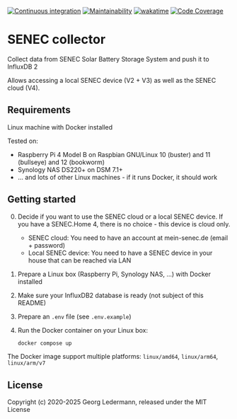 [![Continuous integration](https://github.com/solectrus/senec-collector/actions/workflows/push.yml/badge.svg)](https://github.com/solectrus/senec-collector/actions/workflows/push.yml)
[![Maintainability](https://qlty.sh/badges/a2bc59ed-322a-44cb-b655-1efd73ef5c55/maintainability.svg)](https://qlty.sh/gh/solectrus/projects/senec-collector)
[![wakatime](https://wakatime.com/badge/user/697af4f5-617a-446d-ba58-407e7f3e0243/project/e8426066-7e79-40d8-8d8b-583dd965720a.svg)](https://wakatime.com/badge/user/697af4f5-617a-446d-ba58-407e7f3e0243/project/e8426066-7e79-40d8-8d8b-583dd965720a)
[![Code Coverage](https://qlty.sh/badges/a2bc59ed-322a-44cb-b655-1efd73ef5c55/coverage.svg)](https://qlty.sh/gh/solectrus/projects/senec-collector)

# SENEC collector

Collect data from SENEC Solar Battery Storage System and push it to InfluxDB 2

Allows accessing a local SENEC device (V2 + V3) as well as the SENEC cloud (V4).

## Requirements

Linux machine with Docker installed

Tested on:

- Raspberry Pi 4 Model B on Raspbian GNU/Linux 10 (buster) and 11 (bullseye) and 12 (bookworm)
- Synology NAS DS220+ on DSM 7.1+
- ... and lots of other Linux machines - if it runs Docker, it should work

## Getting started

0. Decide if you want to use the SENEC cloud or a local SENEC device. If you have a SENEC.Home 4, there is no choice - this device is cloud only.

   - SENEC cloud: You need to have an account at mein-senec.de (email + password)
   - Local SENEC device: You need to have a SENEC device in your house that can be reached via LAN

1. Prepare a Linux box (Raspberry Pi, Synology NAS, ...) with Docker installed

2. Make sure your InfluxDB2 database is ready (not subject of this README)

3. Prepare an `.env` file (see `.env.example`)

4. Run the Docker container on your Linux box:

   ```bash
   docker compose up
   ```

The Docker image support multiple platforms: `linux/amd64`, `linux/arm64`, `linux/arm/v7`

## License

Copyright (c) 2020-2025 Georg Ledermann, released under the MIT License
